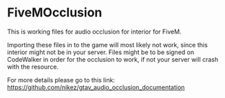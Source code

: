 # FiveMOcclusion

This is working files for audio occlusion for interior for FiveM. 

Importing these files in to the game will most likely not work, since this interior might not be in your server.
Files might be to be signed on CodeWalker in order for the occlusion to work, if not your server will crash with the resource.

For more details please go to this link:
https://github.com/nikez/gtav_audio_occlusion_documentation
